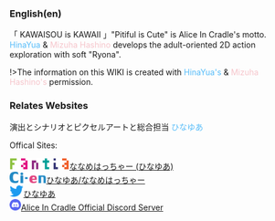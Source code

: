 ### English(en)

「 KAWAISOU is KAWAII 」"Pitiful is Cute" is Alice In Cradle's motto.
<font color=#56bcf9>HinaYua</font> & <font color=#f6c5cb>Mizuha Hashino</font> develops the adult-oriented 2D action exploration with soft "Ryona".

!>The information on this WIKI is created with <font color=#56bcf9>HinaYua's</font> & <font color=#f6c5cb>Mizuha Hashino's</font> permission.

### Relates Websites

演出とシナリオとピクセルアートと総合担当 <font color=#56bcf9>ひなゆあ</font>

Offical Sites:

<img src="assets/images/wiki/fantia.png" height="20px">[ななめはっちゃー (ひなゆあ)](https://fantia.jp/fanclubs/24531)<br>
<img src="assets/images/wiki/Ci-en.png" height="20px">[ひなゆあ/ななめはっちゃー](https://ci-en.dlsite.com/creator/12611)<br>
<img src="assets/images/wiki/Twitter.png" height="20px">[ひなゆあ](https://twitter.com/hinayua_r18)<br>
<img src="assets/images/wiki/discord.png" height="20px">[Alice In Cradle Official Discord Server](https://discord.gg/DYPe69vSpD)

